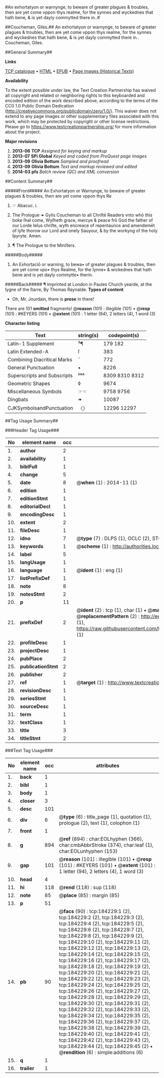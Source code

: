 #An exhortatyon or warnynge, to beware of greater plagues & troubles, then are yet come vppon thys realme, for the synnes and wyckednes that hath bene, & is yet dayly commytted there in..#

##Coucheman, Giles.##
An exhortatyon or warnynge, to beware of greater plagues & troubles, then are yet come vppon thys realme, for the synnes and wyckednes that hath bene, & is yet dayly commytted there in..
Coucheman, Giles.

##General Summary##

**Links**

[TCP catalogue](http://www.ota.ox.ac.uk/tcp/)  • 
[HTML](http://tei.it.ox.ac.uk/tcp/Texts-HTML/free/B07/B07535.html)  • 
[EPUB](http://tei.it.ox.ac.uk/tcp/Texts-EPUB/free/B07/B07535.epub) • 
[Page images (Historical Texts)](https://historicaltexts.jisc.ac.uk/eebo-76698335e)

**Availability**

To the extent possible under law, the Text Creation Partnership has waived all copyright and related or neighboring rights to this keyboarded and encoded edition of the work described above, according to the terms of the CC0 1.0 Public Domain Dedication (http://creativecommons.org/publicdomain/zero/1.0/). This waiver does not extend to any page images or other supplementary files associated with this work, which may be protected by copyright or other license restrictions. Please go to https://www.textcreationpartnership.org/ for more information about the project.

**Major revisions**

1. __2013-06__ __TCP__ *Assigned for keying and markup*
1. __2013-07__ __SPi Global__ *Keyed and coded from ProQuest page images*
1. __2013-09__ __Olivia Bottum__ *Sampled and proofread*
1. __2013-09__ __Olivia Bottum__ *Text and markup reviewed and edited*
1. __2014-03__ __pfs__ *Batch review (QC) and XML conversion*

##Content Summary##

#####Front#####
An Exhortatyon or Warnynge, to beware of greater plagues & troubles, then are yet come vppon thys Re
1. ☞ Abacuc. i.

1. The Prologue ❧ Gylis Coucheman to all Chriſtē Readers vnto whō this boke ſhal come, Wyſheth grace, mercye & peace frō God the father of our Lorde Ieſus chriſte, wyth encreace of repentaunce and amendemēt of lyfe thorow our Lord and onely Sauyour, & by the workyng of the holy ſpyryte. Amen.

1. ¶ The Prologue to the Miniſters.

#####Body#####

1. An Exhortaciō or warning, to bewa• of greater plagues & troubles, then are yet come vpo• thys Realme, for the ſynne• & wickednes that hath bene and is yet dayly commytte• therin.

#####Back#####
¶ Imprinted at London in Paules Church yearde, at the ſygne of the ſtarre, By Thomas Raynalde.
**Types of content**

  * Oh, Mr. Jourdain, there is **prose** in there!

There are 101 **omitted** fragments! 
 @__reason__ (101) : illegible (101)  •  @__resp__ (101) : #KEYERS (101)  •  @__extent__ (101) : 1 letter (94), 2 letters (4), 1 word (3)

**Character listing**


|Text|string(s)|codepoint(s)|
|---|---|---|
|Latin-1 Supplement|³¶|179 182|
|Latin Extended-A|ſ|383|
|Combining             Diacritical Marks|̄|772|
|General Punctuation|•|8226|
|Superscripts             and Subscripts|⁵⁶⁸|8309 8310 8312|
|Geometric Shapes|◊|9674|
|Miscellaneous Symbols|☞☜|9758 9756|
|Dingbats|❧|10087|
|CJKSymbolsandPunctuation|〈〉|12296 12297|

##Tag Usage Summary##

###Header Tag Usage###

|No|element name|occ|attributes|
|---|---|---|---|
|1.|__author__|2||
|2.|__availability__|1||
|3.|__biblFull__|1||
|4.|__change__|5||
|5.|__date__|8| @__when__ (1) : 2014-11 (1)|
|6.|__edition__|1||
|7.|__editionStmt__|1||
|8.|__editorialDecl__|1||
|9.|__encodingDesc__|1||
|10.|__extent__|2||
|11.|__fileDesc__|1||
|12.|__idno__|7| @__type__ (7) : DLPS (1), OCLC (2), STC (2), EEBO-CITATION (1), VID (1)|
|13.|__keywords__|1| @__scheme__ (1) : http://authorities.loc.gov/ (1)|
|14.|__label__|5||
|15.|__langUsage__|1||
|16.|__language__|1| @__ident__ (1) : eng (1)|
|17.|__listPrefixDef__|1||
|18.|__note__|8||
|19.|__notesStmt__|2||
|20.|__p__|11||
|21.|__prefixDef__|2| @__ident__ (2) : tcp (1), char (1)  •  @__matchPattern__ (2) : ([0-9\-]+):([0-9IVX]+) (1), (.+) (1)  •  @__replacementPattern__ (2) : http://eebo.chadwyck.com/downloadtiff?vid=$1&page=$2 (1), https://raw.githubusercontent.com/textcreationpartnership/Texts/master/tcpchars.xml#$1 (1)|
|22.|__profileDesc__|1||
|23.|__projectDesc__|1||
|24.|__pubPlace__|2||
|25.|__publicationStmt__|2||
|26.|__publisher__|2||
|27.|__ref__|1| @__target__ (1) : http://www.textcreationpartnership.org/docs/. (1)|
|28.|__revisionDesc__|1||
|29.|__seriesStmt__|1||
|30.|__sourceDesc__|1||
|31.|__term__|1||
|32.|__textClass__|1||
|33.|__title__|3||
|34.|__titleStmt__|2||


###Text Tag Usage###

|No|element name|occ|attributes|
|---|---|---|---|
|1.|__back__|1||
|2.|__bibl__|1||
|3.|__body__|1||
|4.|__closer__|3||
|5.|__desc__|101||
|6.|__div__|6| @__type__ (6) : title_page (1), quotation (1), prologue (2), text (1), colophon (1)|
|7.|__front__|1||
|8.|__g__|894| @__ref__ (894) : char:EOLhyphen (366), char:cmbAbbrStroke (374), char:leaf (1), char:EOLunhyphen (153)|
|9.|__gap__|101| @__reason__ (101) : illegible (101)  •  @__resp__ (101) : #KEYERS (101)  •  @__extent__ (101) : 1 letter (94), 2 letters (4), 1 word (3)|
|10.|__head__|4||
|11.|__hi__|118| @__rend__ (118) : sup (118)|
|12.|__note__|85| @__place__ (85) : margin (85)|
|13.|__p__|51||
|14.|__pb__|90| @__facs__ (90) : tcp:184229:1 (2), tcp:184229:2 (2), tcp:184229:3 (2), tcp:184229:4 (2), tcp:184229:5 (2), tcp:184229:6 (2), tcp:184229:7 (2), tcp:184229:8 (2), tcp:184229:9 (2), tcp:184229:10 (2), tcp:184229:11 (2), tcp:184229:12 (2), tcp:184229:13 (2), tcp:184229:14 (2), tcp:184229:15 (2), tcp:184229:16 (2), tcp:184229:17 (2), tcp:184229:18 (2), tcp:184229:19 (2), tcp:184229:20 (2), tcp:184229:21 (2), tcp:184229:22 (2), tcp:184229:23 (2), tcp:184229:24 (2), tcp:184229:25 (2), tcp:184229:26 (2), tcp:184229:27 (2), tcp:184229:28 (2), tcp:184229:29 (2), tcp:184229:30 (2), tcp:184229:31 (2), tcp:184229:32 (2), tcp:184229:33 (2), tcp:184229:34 (2), tcp:184229:35 (2), tcp:184229:36 (2), tcp:184229:37 (2), tcp:184229:38 (2), tcp:184229:39 (2), tcp:184229:40 (2), tcp:184229:41 (2), tcp:184229:42 (2), tcp:184229:43 (2), tcp:184229:44 (2), tcp:184229:45 (2)  •  @__rendition__ (6) : simple:additions (6)|
|15.|__q__|1||
|16.|__trailer__|1||

